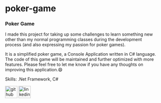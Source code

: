 # poker-game

### Poker Game
I made this project for taking up some challenges to learn something new other than my normal programming classes during the development process (and also expressing my passion for poker games).  

It is a simplified poker game, a Console Application written in C# language.  The code of this game will be maintained and further optimized with more features.  Please feel free to let me know if you have any thoughts on improving this application.:smile:

Skills: .Net Framework, C#



[<img src='https://cdn.jsdelivr.net/npm/simple-icons@3.0.1/icons/github.svg' alt='github' height='40'>](https://github.com/DavidCWHung)  [<img src='https://cdn.jsdelivr.net/npm/simple-icons@3.0.1/icons/linkedin.svg' alt='linkedin' height='40'>](https://www.linkedin.com/in/david-hung-9180b5a4/)  
